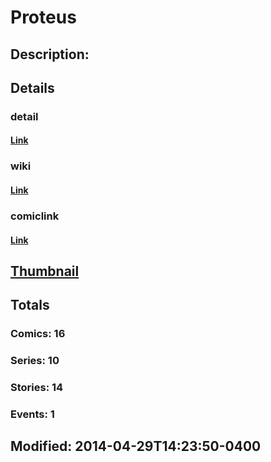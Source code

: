 # Proteus
## Description: 
## Details
### detail
#### [Link](http://marvel.com/comics/characters/1009505/proteus?utm_campaign=apiRef&utm_source=225578a89fc76f3d20fbffda5d17a88d)
### wiki
#### [Link](http://marvel.com/universe/Proteus_(Kevin_MacTaggert)?utm_campaign=apiRef&utm_source=225578a89fc76f3d20fbffda5d17a88d)
### comiclink
#### [Link](http://marvel.com/comics/characters/1009505/proteus?utm_campaign=apiRef&utm_source=225578a89fc76f3d20fbffda5d17a88d)
## [Thumbnail](http://i.annihil.us/u/prod/marvel/i/mg/a/10/535fedc85b486.jpg)
## Totals
### Comics: 16
### Series: 10
### Stories: 14
### Events: 1
## Modified: 2014-04-29T14:23:50-0400